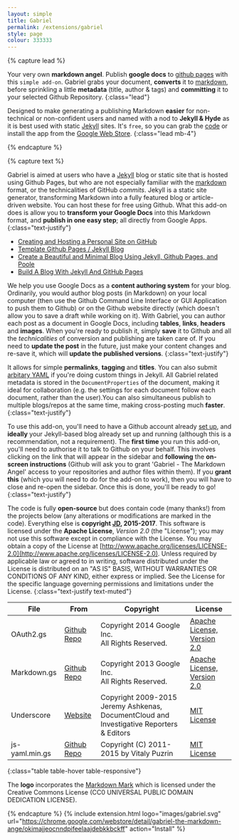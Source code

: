 ```yaml
---
layout: simple
title: Gabriel
permalink: /extensions/gabriel
style: page
colour: 333333
---
```

{% capture lead %}

Your very own __markdown angel__. Publish __google docs__ to [github pages](https://pages.github.com/) with this `simple add-on`. Gabriel grabs your document, __converts__ it to [markdown](https://daringfireball.net/projects/markdown/syntax), before sprinkling a little __metadata__ (title, author &amp; tags) and __committing__ it to your selected Github Repository.
{:class="lead"}

Designed to make generating a publishing Markdown __easier__ for non-technical or non-confident users and named with a nod to __Jekyll &amp; Hyde__ as it is best used with static [Jekyll](https://jekyllrb.com/) sites. It's `free`, so you can grab the [code](https://github.com/thiscouldbejd/Gabriel) or install the app from the [Google Web Store](https://chrome.google.com/webstore/detail/gabriel-the-markdown-ange/okimajjeocnndpifeelaajdebkkbckff).
{:class="lead mb-4"}

{% endcapture %}

{% capture text %}

Gabriel is aimed at users who have a [Jekyll](https://jekyllrb.com/) blog or static site that is hosted using Github Pages, but who are not especially familiar with the [markdown](https://daringfireball.net/projects/markdown/syntax) format, or the technicalities of GitHub _commits_. Jekyll is a static site generator, transforming Markdown into a fully featured blog or article-driven website. You can host these for free using Github. What this add-on does is allow you to __transform your Google Docs__ into this Markdown format, and __publish in one easy step__; all directly from Google Apps.
{:class="text-justify"}

+ [Creating and Hosting a Personal Site on GitHub](http://jmcglone.com/guides/github-pages/)
+ [Template Github Pages / Jekyll Blog](https://github.com/barryclark/jekyll-now)
+ [Create a Beautiful and Minimal Blog Using Jekyll, Github Pages, and Poole](http://joshualande.com/jekyll-github-pages-poole)
+ [Build A Blog With Jekyll And GitHub Pages](http://www.smashingmagazine.com/2014/08/build-blog-jekyll-github-pages/)

We help you use Google Docs as a __content authoring system__ for your blog. Ordinarily, you would author blog posts (in Markdown) on your local computer (then use the Github Command Line Interface or GUI Application to push them to Github) or on the Github website directly (which doesn't allow you to save a draft while working on it). With Gabriel, you can author each post as a document in Google Docs, including __tables__, __links__, __headers__ and __images__. When you're ready to publish it, simply __save__ it to Github and all the _technicalities_ of conversion and publishing are taken care of. If you need to __update the post__ in the future, just make your content changes and re-save it, which will __update the published versions__.
{:class="text-justify"}

It allows for simple __permalinks__, __tagging__ and __titles__. You can also submit [arbitary YAML](https://jekyllrb.com/docs/frontmatter/) if you're doing custom things in Jekyll. All Gabriel related metadata is stored in the `DocumentProperties` of the document, making it ideal for collaboration (e.g. the settings for each document follow each document, rather than the user).You can also simultaneous publish to multiple blogs/repos at the same time, making cross-posting much __faster__.
{:class="text-justify"}

To use this add-on, you'll need to have a Github account already [set up](https://help.github.com/articles/signing-up-for-a-new-github-account/), and __ideally__ your Jekyll-based blog already set up and running (although this is a recommendation, not a requirement). The __first time__ you run this add-on, you'll need to authorise it to talk to Github on your behalf. This involves clicking on the link that will appear in the sidebar and __following__ the __on-screen instructions__ (Github will ask you to grant 'Gabriel - The Markdown Angel' access to your repositories and author files within them). If you __grant this__ (which you will need to do for the add-on to work), then you will have to close and re-open the sidebar. Once this is done, you'll be ready to go!
{:class="text-justify"}

The code is fully __open-source__ but does contain code (many thanks!) from the projects below (any alterations or modifications are marked in the code). Everything else is __copyright [JD](https://github.com/thiscouldbejd/), 2015-2017__. This software is licensed under the __Apache License__, _Version 2.0_ (the "License"); you may not use this software except in compliance with the License.
You may obtain a copy of the License at [http://www.apache.org/licenses/LICENSE-2.0](http://www.apache.org/licenses/LICENSE-2.0). Unless required by applicable law or agreed to in writing, software
distributed under the License is distributed on an "AS IS" BASIS, WITHOUT WARRANTIES OR CONDITIONS OF ANY KIND, either express or implied. See the License for the specific language governing permissions and limitations under the License.
{:class="text-justify text-muted"}
    
|File|From|Copyright|License|
|---|---|---|---|
|OAuth2.gs|[Github Repo](https://github.com/googlesamples/apps-script-oauth2)|Copyright 2014 Google Inc.<br>All Rights Reserved.|[Apache License, Version 2.0](https://github.com/googlesamples/apps-script-oauth2/blob/master/LICENSE)|
|Markdown.gs|[Github Repo](https://github.com/mangini/gdocs2md)|Copyright 2013 Google Inc.<br>All Rights Reserved.|[Apache License, Version 2.0](https://github.com/mangini/gdocs2md/blob/master/LICENSE)|
|Underscore|[Website](http://underscorejs.org)|Copyright 2009-2015<br/>Jeremy Ashkenas, DocumentCloud and Investigative Reporters &amp; Editors|[MIT License](https://github.com/jashkenas/underscore/blob/master/LICENSE)|
|js-yaml.min.gs|[Github Repo](https://github.com/nodeca/js-yaml)|Copyright (C) 2011-2015 by Vitaly Puzrin|[MIT License](https://github.com/nodeca/js-yaml/blob/master/LICENSE)|
{:class="table table-hover table-responsive"}

The __logo__ incorporates the [Markdown Mark](https://github.com/dcurtis/markdown-mark) which is licensed under the Creative Commons License (CC0 UNIVERSAL PUBLIC DOMAIN DEDICATION LICENSE).

{% endcapture %}
{% include extension.html logo="images/gabriel.svg" url="https://chrome.google.com/webstore/detail/gabriel-the-markdown-ange/okimajjeocnndpifeelaajdebkkbckff" action="Install" %}